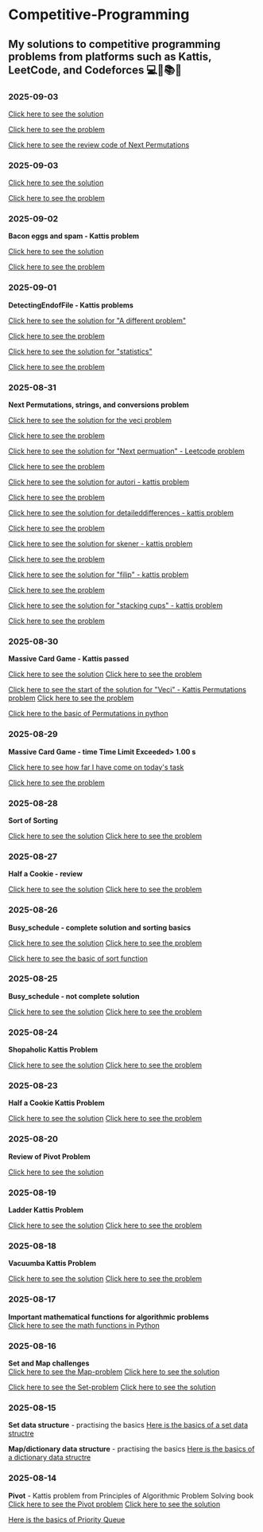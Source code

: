 # Competitive-Programming
My solutions to competitive programming problems from platforms such as Kattis, LeetCode, and Codeforces 💻🚀📚✅
-----------------------------------------------------------------------------


### 2025-09-03

[Click here to see the solution](https://github.com/FaisalDev09/Competitve-programming/blob/main/A_real_challenge.py)

[Click here to see the problem](https://open.kattis.com/problems/areal)

[Click here to see the review code of Next Permutations](https://github.com/FaisalDev09/Competitve-programming/blob/main/permuations_review.py)




### 2025-09-03

[Click here to see the solution](https://github.com/FaisalDev09/Competitve-programming/blob/main/compound_word.py)

[Click here to see the problem](https://open.kattis.com/problems/compoundwords)




### 2025-09-02
**Bacon eggs and spam - Kattis problem**

[Click here to see the solution](https://github.com/FaisalDev09/Competitve-programming/blob/main/bacon_eggs_and_spam.py)

[Click here to see the problem](https://open.kattis.com/problems/baconeggsandspam)



### 2025-09-01
**DetectingEndofFile - Kattis problems**

[Click here to see the solution for "A different problem"](https://github.com/FaisalDev09/Competitve-programming/blob/main/A_different_problem.py)

[Click here to see the problem](https://open.kattis.com/problems/different)

[Click here to see the solution for "statistics"](https://github.com/FaisalDev09/Competitve-programming/blob/main/statistics.py)

[Click here to see the problem](https://open.kattis.com/problems/statistics)


### 2025-08-31
**Next Permutations, strings, and conversions problem**

[Click here to see the solution for the veci problem](https://github.com/FaisalDev09/Competitve-programming/blob/main/veci.py)

[Click here to see the problem](https://open.kattis.com/problems/veci)

[Click here to see the solution for "Next permuation" - Leetcode problem ](https://github.com/FaisalDev09/Competitve-programming/blob/main/next_permutation.py)

[Click here to see the problem](https://leetcode.com/problems/next-permutation/description/)

[Click here to see the solution for autori - kattis problem](https://github.com/FaisalDev09/Competitve-programming/blob/main/autori.py)

[Click here to see the problem](https://open.kattis.com/problems/autori)

[Click here to see the solution for detaileddifferences - kattis problem](https://github.com/FaisalDev09/Competitve-programming/blob/main/detaileddifferences.py)

[Click here to see the problem](https://open.kattis.com/problems/detaileddifferences)

[Click here to see the solution for skener - kattis problem](https://github.com/FaisalDev09/Competitve-programming/blob/main/skener.py)

[Click here to see the problem](https://open.kattis.com/problems/skener)


[Click here to see the solution for "filip" - kattis problem](https://github.com/FaisalDev09/Competitve-programming/blob/main/filip.py)

[Click here to see the problem](https://open.kattis.com/problems/filip)


[Click here to see the solution for "stacking cups" - kattis problem](https://github.com/FaisalDev09/Competitve-programming/blob/main/stacking_cups.py)

[Click here to see the problem](https://open.kattis.com/problems/cups)













### 2025-08-30
**Massive Card Game - Kattis passed**

[Click here to see the solution](https://github.com/FaisalDev09/Competitve-programming/blob/main/massive_card_game_fast.py)
[Click here to see the problem](https://open.kattis.com/problems/massivecardgame)

[Click here to see the start of the solution for "Veci" - Kattis Permutations problem](https://github.com/FaisalDev09/Competitve-programming/blob/main/veci.py)
[Click here to see the problem](https://open.kattis.com/problems/veci)

[Click here to the basic of Permutations in python](https://github.com/FaisalDev09/Competitve-programming/blob/main/Permutations_prac.py)



### 2025-08-29
**Massive Card Game - time Time Limit Exceeded> 1.00 s**

[Click here to see how far I have come on today's task](https://github.com/FaisalDev09/Competitve-programming/blob/main/massive_card_game.py)

[Click here to see the problem](https://open.kattis.com/problems/massivecardgame)



### 2025-08-28
**Sort of Sorting**

[Click here to see the solution](https://github.com/FaisalDev09/Competitve-programming/blob/main/sort_of_sorting.py)
[Click here to see the problem](https://open.kattis.com/problems/sortofsorting)


### 2025-08-27
**Half a Cookie - review**

[Click here to see the solution](https://github.com/FaisalDev09/Competitve-programming/blob/main/review_half_a_cookie.py)
[Click here to see the problem](https://open.kattis.com/problems/halfacookie)


### 2025-08-26
**Busy_schedule - complete solution and sorting basics**

[Click here to see the solution](https://github.com/FaisalDev09/Competitve-programming/blob/main/busy_schedule.py)
[Click here to see the problem](https://open.kattis.com/problems/busyschedule)

[Click here to see the basic of sort function](https://github.com/FaisalDev09/Competitve-programming/blob/main/sorting_prac.py)





### 2025-08-25
**Busy_schedule - not complete solution**

[Click here to see the solution](https://github.com/FaisalDev09/Competitve-programming/blob/main/busy_schedule.py)
[Click here to see the problem](https://open.kattis.com/problems/busyschedule)




### 2025-08-24
**Shopaholic Kattis Problem**

[Click here to see the solution](https://github.com/FaisalDev09/Competitve-programming/blob/main/shopaholic.py)
[Click here to see the problem](https://open.kattis.com/problems/shopaholic)


### 2025-08-23
**Half a Cookie Kattis Problem**

[Click here to see the solution](https://github.com/FaisalDev09/Competitve-programming/blob/main/Half_a_cookie.py)
[Click here to see the problem](https://open.kattis.com/problems/halfacookie)


### 2025-08-20
**Review of Pivot Problem**

[Click here to see the solution](https://github.com/FaisalDev09/Competitve-programming/blob/main/review_pivot.py)


### 2025-08-19
**Ladder Kattis Problem**

[Click here to see the solution](https://github.com/FaisalDev09/Competitve-programming/blob/main/ladder.py)
[Click here to see the problem](https://open.kattis.com/problems/ladder)


### 2025-08-18
**Vacuumba Kattis Problem**

[Click here to see the solution](https://github.com/FaisalDev09/Competitve-programming/blob/main/vacuumba.py)
[Click here to see the problem](https://open.kattis.com/problems/vacuumba)

### 2025-08-17
**Important mathematical functions for algorithmic problems**  
[Click here to see the math functions in Python](https://github.com/FaisalDev09/Competitve-programming/blob/main/math_functions.py)


### 2025-08-16
**Set and Map challenges**  
[Click here to see the Map-problem](https://open.kattis.com/problems/babelfish)
[Click here to see the solution](https://github.com/FaisalDev09/Competitve-programming/blob/main/babelfish.py)

[Click here to see the Set-problem](https://open.kattis.com/problems/securedoors)
[Click here to see the solution](https://github.com/FaisalDev09/Competitve-programming/blob/main/secure_doors.py)

### 2025-08-15
**Set data structure** - practising the basics 
[Here is the basics of a set data structre](https://github.com/FaisalDev09/Competitve-programming/blob/main/set.pract.py)

**Map/dictionary data structure** - practising the basics
[Here is the basics of a dictionary data structre](https://github.com/FaisalDev09/Competitve-programming/blob/main/map.prac.py)

### 2025-08-14
**Pivot** - Kattis problem from Principles of Algorithmic Problem Solving book
[Click here to see the Pivot problem](https://open.kattis.com/problems/pivot)
[Click here to see the solution](https://github.com/FaisalDev09/Competitve-programming/blob/main/privot.py)  

[Here is the basics of Priority Queue](https://github.com/FaisalDev09/Competitve-programming/blob/main/priority_queue.py)






